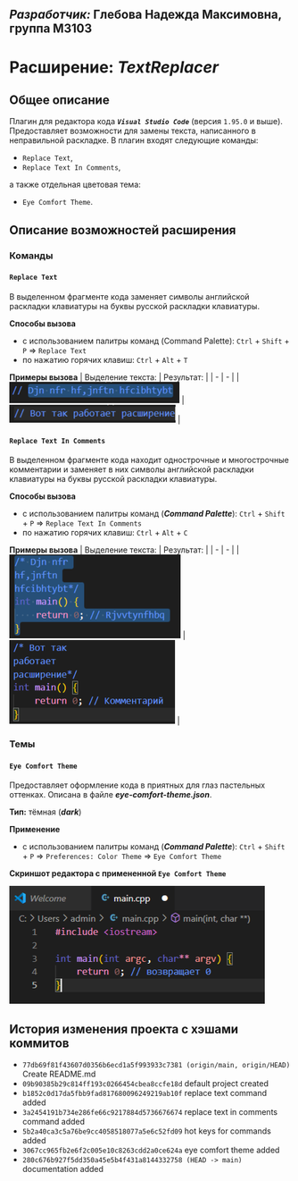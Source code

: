 ## ***Разработчик:*** Глебова Надежда Максимовна, группа М3103
# **Расширение: _TextReplacer_**
## **Общее описание**
Плагин для редактора кода ***`Visual Studio Code`*** (версия `1.95.0` и выше).
Предоставляет возможности для замены текста, написанного в неправильной раскладке.
В плагин входят следующие команды:
- `Replace Text`,
- `Replace Text In Comments`,

а также отдельная цветовая тема:
- `Eye Comfort Theme`.
## **Описание возможностей расширения**
### **Команды**
#### `Replace Text`
В выделенном фрагменте кода заменяет символы английской раскладки клавиатуры на буквы русской раскладки клавиатуры.

**Способы вызова**

- с использованием палитры команд (Command Palette): `Ctrl` + `Shift` + `P` => `Replace Text`
- по нажатию горячих клавиш: `Ctrl` + `Alt` + `T`

**Примеры вызова**
| Выделение текста: | Результат: |
| - | - |
| ![text selection](images/2024-11-06_20-15-00.png) | ![result of command](images/2024-11-06_20-15-50.png) |
#### `Replace Text In Comments`
В выделенном фрагменте кода находит однострочные и многострочные комментарии и заменяет в них символы английской раскладки клавиатуры на буквы русской раскладки клавиатуры.

**Способы вызова**

- с использованием палитры команд (***Command Palette***): `Ctrl` + `Shift` + `P` => `Replace Text In Comments`
- по нажатию горячих клавиш: `Ctrl` + `Alt` + `C`

**Примеры вызова**
| Выделение текста: | Результат: |
| - | - |
| ![text selection](images/2024-11-06_20-17-53.png) | ![result of command](images/2024-11-06_20-18-46.png) |
### **Темы**
#### `Eye Comfort Theme`
Предоставляет оформление кода в приятных для глаз пастельных оттенках. Описана в файле ***eye-comfort-theme.json***.

**Тип:** тёмная (***dark***)

**Применение**
- с использованием палитры команд (***Command Palette***): `Ctrl` + `Shift` + `P` => `Preferences: Color Theme` => `Eye Comfort Theme`

**Скриншот редактора с примененной `Eye Comfort Theme`**

![color theme](images/2024-11-06_20-20-27.png)

## **История изменения проекта с хэшами коммитов**

- `77db69f81f43607d0356b6ecd1a5f993933c7381 (origin/main, origin/HEAD)` Create README.md
- `09b90385b29c814ff193c0266454cbea8ccfe18d` default project created
- `b1852c0d17da5fbb9fad817680096249219ab10f` replace text command added
- `3a2454191b734e286fe66c9217884d5736676674` replace text in comments command added
- `5b2a40ca3c5a76be9cc4058518077a5e6c52fd09` hot keys for commands added
- `3067cc965fb2e6f2c005e10c8263cdd2a0ce624a` eye comfort theme added
- `280c676b927f5dd350a45e5b4f431a8144332758 (HEAD -> main)` documentation added